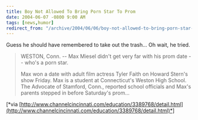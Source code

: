 ```yaml
---
title: Boy Not Allowed To Bring Porn Star To Prom
date: 2004-06-07 -0800 9:00 AM
tags: [news,humor]
redirect_from: "/archive/2004/06/06/boy-not-allowed-to-bring-porn-star-to-prom.aspx/"
---
```


Guess he should have remembered to take out the trash... Oh wait, he
tried.

> WESTON, Conn. -- Max Miesel didn't get very far with his prom date --
> who's a porn star. 
>  
>  Max won a date with adult film actress Tyler Faith on Howard Stern's
> show Friday. Max is a student at Connecticut's Weston High School. The
> Advocate of Stamford, Conn., reported school officials and Max's
> parents stepped in before Saturday's prom...

[*via
[http://www.channelcincinnati.com/education/3389768/detail.html](http://www.channelcincinnati.com/education/3389768/detail.html)*]

